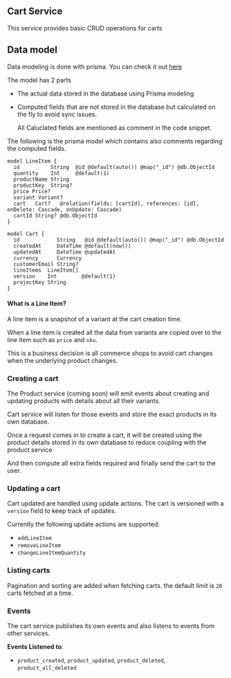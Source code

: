 ## Cart Service

This service provides basic CRUD operations for carts

## Data model

Data modeling is done with prisma. You can check it out [here](/services/cart/src/prisma/schema.prisma)

The model has 2 parts

- The actual data stored in the database using Prisma modeling
- Computed fields that are not stored in the database but calculated on the fly to avoid sync issues.

  All Caluclated fields are mentioned as comment in the code snippet.

The following is the prisma model which contains also comments regarding the computed fields.

```prisma
model LineItem {
  id          String  @id @default(auto()) @map("_id") @db.ObjectId
  quantity    Int     @default(1)
  productName String
  productKey  String?
  price Price?
  variant Variant?
  cart   Cart?   @relation(fields: [cartId], references: [id], onDelete: Cascade, onUpdate: Cascade)
  cartId String? @db.ObjectId
}

model Cart {
  id            String   @id @default(auto()) @map("_id") @db.ObjectId
  createdAt     DateTime @default(now())
  updatedAt     DateTime @updatedAt
  currency      Currency
  customerEmail String?
  lineItems  LineItem[]
  version    Int        @default(1)
  projectKey String
}
```

#### What is a Line Item?

A line item is a snapshot of a variant at the cart creation time.

When a line item is created all the data from variants are copied over to the line item such as `price` and `sku`.

This is a business decision is all commerce shops to avoid cart changes when the underlying product changes.

### Creating a cart

The Product service (coming soon) will emit events about creating and updating products with details about all their variants.

Cart service will listen for those events and store the exact products in its own database.

Once a request comes in to create a cart, it will be created using the product details stored in its own database
to reduce coupling with the product service

And then compute all extra fields required and finally send the cart to the user.

### Updating a cart

Cart updated are handled using update actions. The cart is versioned with a `version` field to keep track of updates.

Currently the following update actions are supported:

- `addLineItem`
- `removeLineItem`
- `changeLineItemQuantity`

### Listing carts

Pagination and sorting are added when fetching carts. the default limit is `20` carts fetched at a time.

### Events

The cart service publishes its own events and also listens to events from other services.

**Events Listened to**:

- `product_created`, `product_updated`, `product_deleted`, `product_all_deleted`
